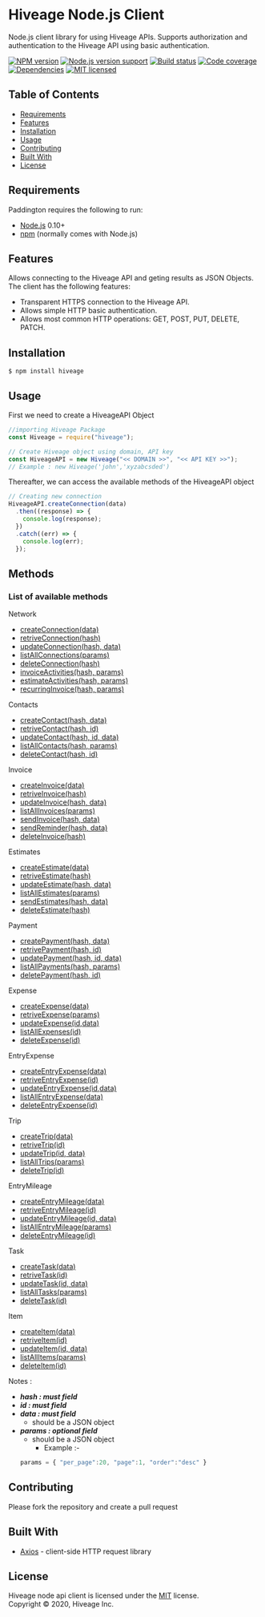 # Hiveage Node.js Client

Node.js client library for using Hiveage APIs. Supports authorization and authentication to the Hiveage API using basic authentication.

[![NPM version][shield-npm]](#)
[![Node.js version support][shield-node]](#)
[![Build status][shield-build]](#)
[![Code coverage][shield-coverage]](#)
[![Dependencies][shield-dependencies]](#)
[![MIT licensed][shield-license]](#)

## Table of Contents

- [Requirements](#requirements)
- [Features](#Features)
- [Installation](#installation)
- [Usage](#usage)
- [Contributing](#contributing)
- [Built With](#built-with)
- [License](#license)

## Requirements

Paddington requires the following to run:

- [Node.js][node] 0.10+
- [npm][npm] (normally comes with Node.js)

## Features

Allows connecting to the Hiveage API and geting results as JSON Objects. The client has the following features:

- Transparent HTTPS connection to the Hiveage API.
- Allows simple HTTP basic authentication.
- Allows most common HTTP operations: GET, POST, PUT, DELETE, PATCH.

## Installation

```console
$ npm install hiveage
```

## Usage

First we need to create a HiveageAPI Object

```js
//importing Hiveage Package
const Hiveage = require("hiveage");

// Create Hiveage object using domain, API key
const HiveageAPI = new Hiveage("<< DOMAIN >>", "<< API KEY >>");
// Example : new Hiveage('john','xyzabcsded')
```

Thereafter, we can access the available methods of the HiveageAPI object

```js
// Creating new connection
HiveageAPI.createConnection(data)
  .then((response) => {
    console.log(response);
  })
  .catch((err) => {
    console.log(err);
  });
```

## Methods

### List of available methods


Network

- [createConnection(data)](https://github.com/hiveage/api-nodejs-sdk/blob/master/README/NETWORK.MD#create-a-new-connection)
- [retriveConnection(hash)](https://github.com/hiveage/api-nodejs-sdk/blob/master/README/NETWORK.MD#retrieve-a-connection)
- [updateConnection(hash, data)](https://github.com/hiveage/api-nodejs-sdk/blob/master/README/NETWORK.MD#update-a-connection)
- [listAllConnections(params)](https://github.com/hiveage/api-nodejs-sdk/blob/master/README/NETWORK.MD#delete-a-connection)
- [deleteConnection(hash)](https://github.com/hiveage/api-nodejs-sdk/blob/master/README/NETWORK.MD#list-all-connections)
- [invoiceActivities(hash, params)](https://github.com/hiveage/api-nodejs-sdk/blob/master/README/NETWORK.MD#invoice-activities) 
- [estimateActivities(hash, params)](https://github.com/hiveage/api-nodejs-sdk/blob/master/README/NETWORK.MD#estimate-activities) 
- [recurringInvoice(hash, params)](https://github.com/hiveage/api-nodejs-sdk/blob/master/README/NETWORK.MD#recurring-invoice-activities)

Contacts

- [createContact(hash, data)](https://github.com/hiveage/api-nodejs-sdk/blob/master/README/CONTACT.MD#create-a-new-contact)
- [retriveContact(hash, id)](https://github.com/hiveage/api-nodejs-sdk/blob/master/README/CONTACT.MD#retrieve-a-contact)
- [updateContact(hash, id, data)](https://github.com/hiveage/api-nodejs-sdk/blob/master/README/CONTACT.MD#update-a-contact)
- [listAllContacts(hash, params)](https://github.com/hiveage/api-nodejs-sdk/blob/master/README/CONTACT.MD#list-all-contacts)
- [deleteContact(hash, id)](https://github.com/hiveage/api-nodejs-sdk/blob/master/README/CONTACT.MD#delete-a-contact)

Invoice

- [createInvoice(data)](https://github.com/hiveage/api-nodejs-sdk/blob/master/README/INVOICE.MD#create-a-invoice)
- [retriveInvoice(hash)](https://github.com/hiveage/api-nodejs-sdk/blob/master/README/INVOICE.MD#retrieve-an-invoice)
- [updateInvoice(hash, data)](https://github.com/hiveage/api-nodejs-sdk/blob/master/README/INVOICE.MD#update-an-invoice)
- [listAllInvoices(params)](https://github.com/hiveage/api-nodejs-sdk/blob/master/README/INVOICE.MD#list-all-invoices)
- [sendInvoice(hash, data)](https://github.com/hiveage/api-nodejs-sdk/blob/master/README/INVOICE.MD#send-invoice) 
- [sendReminder(hash, data)](https://github.com/hiveage/api-nodejs-sdk/blob/master/README/INVOICE.MD#send-invoice-reminder)
- [deleteInvoice(hash)](https://github.com/hiveage/api-nodejs-sdk/blob/master/README/INVOICE.MD#delete-an-invoice)

Estimates

- [createEstimate(data)](https://github.com/hiveage/api-nodejs-sdk/blob/master/README/ESTIMATE.MD#create-a-new-estimate)
- [retriveEstimate(hash)](https://github.com/hiveage/api-nodejs-sdk/blob/master/README/ESTIMATE.MD#retrieve-an-estimate)
- [updateEstimate(hash, data)](https://github.com/hiveage/api-nodejs-sdk/blob/master/README/ESTIMATE.MD#update-an-estimate)
- [listAllEstimates(params)](https://github.com/hiveage/api-nodejs-sdk/blob/master/README/ESTIMATE.MD#list-all-estimates)
- [sendEstimates(hash, data)](https://github.com/hiveage/api-nodejs-sdk/blob/master/README/ESTIMATE.MD#send-estimate)
- [deleteEstimate(hash)](https://github.com/hiveage/api-nodejs-sdk/blob/master/README/ESTIMATE.MD#delete-an-estimate)

Payment

- [createPayment(hash, data)](https://github.com/hiveage/api-nodejs-sdk/blob/master/README/PAYMENT.MD#create-a-new-payment)
- [retrivePayment(hash, id)](https://github.com/hiveage/api-nodejs-sdk/blob/master/README/PAYMENT.MD#retrieve-a-payment)
- [updatePayment(hash, id, data)](https://github.com/hiveage/api-nodejs-sdk/blob/master/README/PAYMENT.MD#update-a-payment)
- [listAllPayments(hash, params)](https://github.com/hiveage/api-nodejs-sdk/blob/master/README/PAYMENT.MD#list-all-payments)
- [deletePayment(hash, id)](https://github.com/hiveage/api-nodejs-sdk/blob/master/README/PAYMENT.MD#delete-a-payment)

Expense

- [createExpense(data)](https://github.com/hiveage/api-nodejs-sdk/blob/master/README/EXPENSE.MD#create-a-new-expense)
- [retriveExpense(params)](https://github.com/hiveage/api-nodejs-sdk/blob/master/README/EXPENSE.MD#retrieve-an-expense)
- [updateExpense(id,data)](https://github.com/hiveage/api-nodejs-sdk/blob/master/README/EXPENSE.MD#update-an-expense)
- [listAllExpenses(id)](https://github.com/hiveage/api-nodejs-sdk/blob/master/README/EXPENSE.MD#list-all-expenses)
- [deleteExpense(id)](https://github.com/hiveage/api-nodejs-sdk/blob/master/README/EXPENSE.MD#delete-an-expense)

EntryExpense

- [createEntryExpense(data)](https://github.com/hiveage/api-nodejs-sdk/blob/master/README/ENTRYEXPENSE.MD#create-a-new-expenseentry)
- [retriveEntryExpense(id)](https://github.com/hiveage/api-nodejs-sdk/blob/master/README/ENTRYEXPENSE.MD#retrieve-an-expenseentry)
- [updateEntryExpense(id,data)](https://github.com/hiveage/api-nodejs-sdk/blob/master/README/ENTRYEXPENSE.MD#update-an-expenseentry)
- [listAllEntryExpense(data)](https://github.com/hiveage/api-nodejs-sdk/blob/master/README/ENTRYEXPENSE.MD#list-all-expensesentries)
- [deleteEntryExpense(id)](https://github.com/hiveage/api-nodejs-sdk/blob/master/README/ENTRYEXPENSE.MD#delete-an-expenseentry)

Trip

- [createTrip(data)](https://github.com/hiveage/api-nodejs-sdk/blob/master/README/TRIP.MD#create-a-new-trip)
- [retriveTrip(id)](https://github.com/hiveage/api-nodejs-sdk/blob/master/README/TRIP.MD#retrieve-a-trip)
- [updateTrip(id, data)](https://github.com/hiveage/api-nodejs-sdk/blob/master/README/TRIP.MD#update-a-trip)
- [listAllTrips(params)](https://github.com/hiveage/api-nodejs-sdk/blob/master/README/TRIP.MD#list-all-trips)
- [deleteTrip(id)](https://github.com/hiveage/api-nodejs-sdk/blob/master/README/TRIP.MD#delete-a-trip)

EntryMileage

- [createEntryMileage(data)](https://github.com/hiveage/api-nodejs-sdk/blob/master/README/TASK.MD#create-a-new-mileageentry)
- [retriveEntryMileage(id)](https://github.com/hiveage/api-nodejs-sdk/blob/master/README/TASK.MD#retrieve-a-mileageentry)
- [updateEntryMileage(id, data)](https://github.com/hiveage/api-nodejs-sdk/blob/master/README/TASK.MD#update-a-mileageentry)
- [listAllEntryMileage(params)](https://github.com/hiveage/api-nodejs-sdk/blob/master/README/TASK.MD#list-all-mileageentries)
- [deleteEntryMileage(id)](https://github.com/hiveage/api-nodejs-sdk/blob/master/README/TASK.MD#delete-a-mileageentry)

Task

- [createTask(data)](https://github.com/hiveage/api-nodejs-sdk/blob/master/README/TASK.MD#create-a-new-task)
- [retriveTask(id)](https://github.com/hiveage/api-nodejs-sdk/blob/master/README/TASK.MD#retrieve-a-task)
- [updateTask(id, data)](https://github.com/hiveage/api-nodejs-sdk/blob/master/README/TASK.MD#update-a-task)
- [listAllTasks(params)](https://github.com/hiveage/api-nodejs-sdk/blob/master/README/TASK.MD#list-all-task)
- [deleteTask(id)](https://github.com/hiveage/api-nodejs-sdk/blob/master/README/TASK.MD#delete-a-task)

Item
- [createItem(data)](https://github.com/hiveage/api-nodejs-sdk/blob/master/README/ITEM.MD#create-a-new-item)
- [retriveItem(id)](https://github.com/hiveage/api-nodejs-sdk/blob/master/README/ITEM.MD#retrieve-an-item)
- [updateItem(id, data)](https://github.com/hiveage/api-nodejs-sdk/blob/master/README/ITEM.MD#update-an-item)
- [listAllItems(params)](https://github.com/hiveage/api-nodejs-sdk/blob/master/README/ITEM.MD#list-all-items)
- [deleteItem(id)](https://github.com/hiveage/api-nodejs-sdk/blob/master/README/ITEM.MD#delete-an-item)

Notes : 
- ***hash : must field***
- ***id : must field***
- ***data : must field***
  - should be a JSON object
- ***params : optional field***
  - should be a JSON object
    - Example :-
  ```js
  params = { "per_page":20, "page":1, "order":"desc" }
  ```
  
## Contributing
Please fork the repository and create a pull request

## Built With

- [Axios](https://github.com/axios/axios) - client-side HTTP request library

## License

Hiveage node api client is licensed under the [MIT](#) license.  
Copyright &copy; 2020, Hiveage Inc.

[node]: https://nodejs.org/
[npm]: https://www.npmjs.com/
[shield-coverage]: https://img.shields.io/badge/coverage-100%25-brightgreen.svg
[shield-dependencies]: https://img.shields.io/badge/dependencies-up%20to%20date-brightgreen.svg
[shield-license]: https://img.shields.io/badge/license-MIT-blue.svg
[shield-node]: https://img.shields.io/badge/node.js%20support-0.10–5-brightgreen.svg
[shield-npm]: https://img.shields.io/badge/npm-v1.0.0-blue.svg
[shield-build]: https://img.shields.io/badge/build-passing-brightgreen.svg
